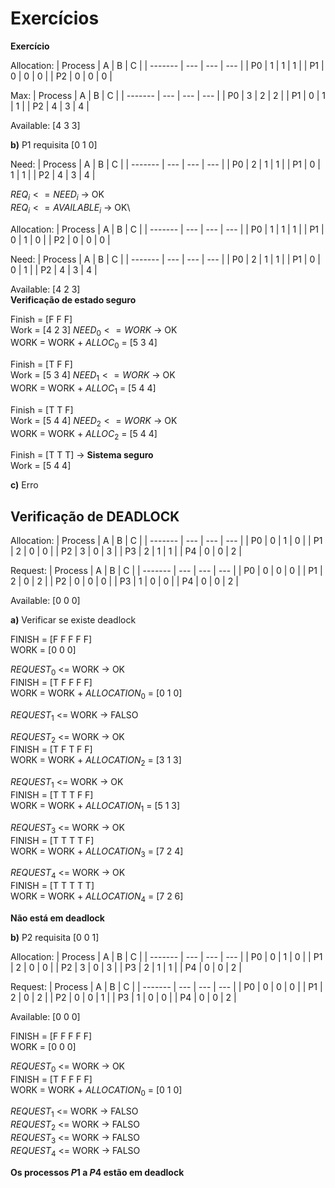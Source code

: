 # Exercícios


**Exercício**

Allocation:
| Process | A   | B   | C   |
| ------- | --- | --- | --- |
| P0      | 1   | 1   | 1   |
| P1      | 0   | 0   | 0   |
| P2      | 0   | 0   | 0   |

Max:
| Process | A   | B   | C   |
| ------- | --- | --- | --- |
| P0      | 3   | 2   | 2   |
| P1      | 0   | 1   | 1   |
| P2      | 4   | 3   | 4   |

Available: [4 3 3]

**b)** P1 requisita [0 1 0]

Need:
| Process | A   | B   | C   |
| ------- | --- | --- | --- |
| P0      | 2   | 1   | 1   |
| P1      | 0   | 1   | 1   |
| P2      | 4   | 3   | 4   |

$REQ_i <= NEED_i$ -> OK\
$REQ_i <= AVAILABLE_i$ -> OK\

Allocation:
| Process | A   | B   | C   |
| ------- | --- | --- | --- |
| P0      | 1   | 1   | 1   |
| P1      | 0   | 1   | 0   |
| P2      | 0   | 0   | 0   |

Need:
| Process | A   | B   | C   |
| ------- | --- | --- | --- |
| P0      | 2   | 1   | 1   |
| P1      | 0   | 0   | 1   |
| P2      | 4   | 3   | 4   |

Available: [4 2 3] \
**Verificação de estado seguro**

Finish = [F F F]\
Work = [4 2 3]
$NEED_0 <= WORK$ -> OK\
WORK = WORK + $ALLOC_0$ = [5 3 4]

Finish = [T F F]\
Work = [5 3 4]
$NEED_1 <= WORK$ -> OK\
WORK = WORK + $ALLOC_1$ = [5 4 4]

Finish = [T T F]\
Work = [5 4 4]
$NEED_2 <= WORK$ -> OK\
WORK = WORK + $ALLOC_2$ = [5 4 4]

Finish = [T T T] -> **Sistema seguro**\
Work = [5 4 4]

**c)** Erro

## Verificação de DEADLOCK

Allocation:
| Process | A   | B   | C   |
| ------- | --- | --- | --- |
| P0      | 0   | 1   | 0   |
| P1      | 2   | 0   | 0   |
| P2      | 3   | 0   | 3   |
| P3      | 2   | 1   | 1   |
| P4      | 0   | 0   | 2   |

Request:
| Process | A   | B   | C   |
| ------- | --- | --- | --- |
| P0      | 0   | 0   | 0   |
| P1      | 2   | 0   | 2   |
| P2      | 0   | 0   | 0   |
| P3      | 1   | 0   | 0   |
| P4      | 0   | 0   | 2   |

Available: [0 0 0]

**a)** Verificar se existe deadlock

FINISH = [F F F F F]\
WORK = [0 0 0]

$REQUEST_0$ <= WORK -> OK\
FINISH = [T F F F F]\
WORK = WORK + $ALLOCATION_0$ = [0 1 0]

$REQUEST_1$ <= WORK -> FALSO

$REQUEST_2$ <= WORK -> OK\
FINISH = [T F T F F]\
WORK = WORK + $ALLOCATION_2$ = [3 1 3]

$REQUEST_1$ <= WORK -> OK\
FINISH = [T T T F F]\
WORK = WORK + $ALLOCATION_1$ = [5 1 3]

$REQUEST_3$ <= WORK -> OK\
FINISH = [T T T T F]\
WORK = WORK + $ALLOCATION_3$ = [7 2 4]

$REQUEST_4$ <= WORK -> OK\
FINISH = [T T T T T]\
WORK = WORK + $ALLOCATION_4$ = [7 2 6]

**Não está em deadlock**

**b)** P2 requisita [0 0 1]

Allocation:
| Process | A   | B   | C   |
| ------- | --- | --- | --- |
| P0      | 0   | 1   | 0   |
| P1      | 2   | 0   | 0   |
| P2      | 3   | 0   | 3   |
| P3      | 2   | 1   | 1   |
| P4      | 0   | 0   | 2   |

Request:
| Process | A   | B   | C   |
| ------- | --- | --- | --- |
| P0      | 0   | 0   | 0   |
| P1      | 2   | 0   | 2   |
| P2      | 0   | 0   | 1   |
| P3      | 1   | 0   | 0   |
| P4      | 0   | 0   | 2   |

Available: [0 0 0]

FINISH = [F F F F F]\
WORK = [0 0 0]

$REQUEST_0$ <= WORK -> OK\
FINISH = [T F F F F]\
WORK = WORK + $ALLOCATION_0$ = [0 1 0]

$REQUEST_1$ <= WORK -> FALSO\
$REQUEST_2$ <= WORK -> FALSO\
$REQUEST_3$ <= WORK -> FALSO\
$REQUEST_4$ <= WORK -> FALSO

**Os processos $P1$ a $P4$ estão em deadlock**